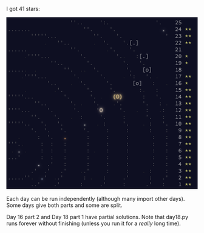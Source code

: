 I got 41 stars:

![stars](stars.png)

Each day can be run independently (although many import other days). Some days
give both parts and some are split.

Day 16 part 2 and Day 18 part 1 have partial solutions. Note that day18.py
runs forever without finishing (unless you run it for a *really* long time).
